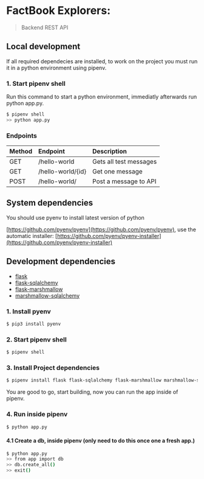 # FactBook Explorers: 

> Backend REST API

## Local development

If all required dependecies are installed, to work on the project you must run it in a python environment using pipenv.

### 1. Start pipenv shell

Run this command to start a python environment, immediatly afterwards run python app.py.

```bash
$ pipenv shell
>> python app.py
```

### Endpoints

| Method | Endpoint | Description |
| ------ | :------- | :---------- |
| GET | /hello-world | Gets all test messages |
| GET | /hello-world/{id} | Get one message |
| POST | /hello-world/ | Post a message to API |


## System dependencies

You should use pyenv to install latest version of python

[https://github.com/pyenv/pyenv](https://github.com/pyenv/pyenv), use the automatic installer: [https://github.com/pyenv/pyenv-installer](https://github.com/pyenv/pyenv-installer)

## Development dependencies

- [flask](https://flask.palletsprojects.com/)
- [flask-sqlalchemy](https://flask-sqlalchemy.palletsprojects.com/)
- [flask-marshmallow](https://flask-marshmallow.readthedocs.io/en/latest/)
- [marshmallow-sqlalchemy](https://marshmallow-sqlalchemy.readthedocs.io/en/latest/)

### 1. Install pyenv

```bash
$ pip3 install pyenv
```

### 2. Start pipenv shell


```bash
$ pipenv shell
```

### 3. Install Project dependencies

```bash
$ pipenv install flask flask-sqlalchemy flask-marshmallow marshmallow-sqlalchemy
```

You are good to go, start building, now you can run the app inside of pipenv.

### 4. Run inside pipenv
```bash
$ python app.py
```

#### 4.1 Create a db, inside pipenv (only need to do this once one a fresh app.)

```bash
$ python app.py
>> from app import db
>> db.create_all()
>> exit()
```
